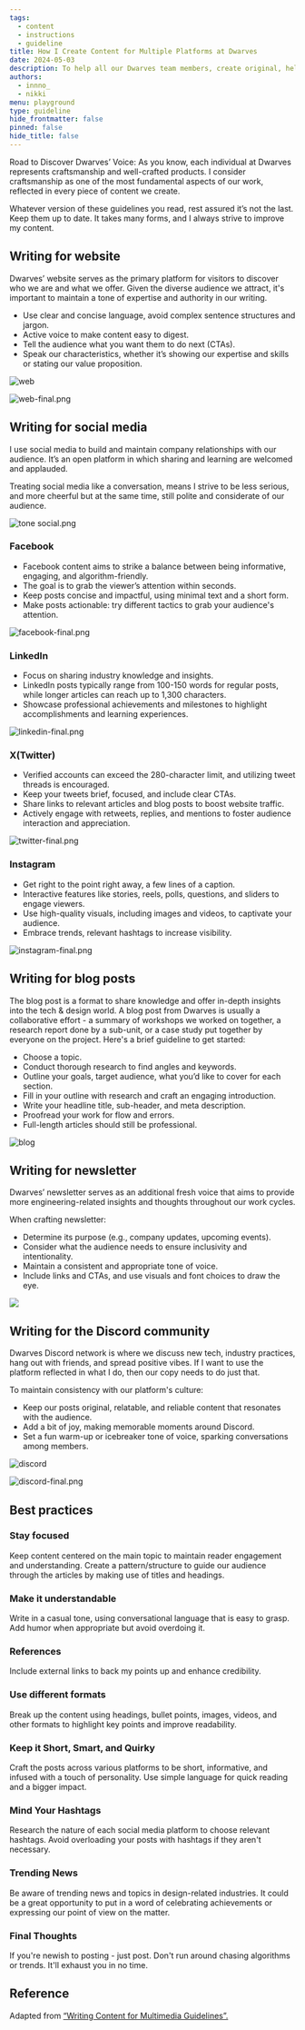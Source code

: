 ```yaml
---
tags:
  - content
  - instructions
  - guideline
title: How I Create Content for Multiple Platforms at Dwarves
date: 2024-05-03
description: To help all our Dwarves team members, create original, helpful, and consistent writing across various platforms, we've put together this content guideline as a reference whenever we're writing for Dwarves.
authors:
  - innno_
  - nikki
menu: playground
type: guideline
hide_frontmatter: false
pinned: false
hide_title: false
---
```


Road to Discover Dwarves’ Voice: As you know, each individual at Dwarves represents craftsmanship and well-crafted products. I consider craftsmanship as one of the most fundamental aspects of our work, reflected in every piece of content we create.

Whatever version of these guidelines you read, rest assured it’s not the last. Keep them up to date. It takes many forms, and I always strive to improve my content.

## Writing for website
Dwarves’ website serves as the primary platform for visitors to discover who we are and what we offer. Given the diverse audience we attract, it's important to maintain a tone of expertise and authority in our writing.

- Use clear and concise language, avoid complex sentence structures and jargon.
- Active voice to make content easy to digest.
- Tell the audience what you want them to do next (CTAs).
- Speak our characteristics, whether it’s showing our expertise and skills or stating our value proposition.

![web](assets/how-i-create-content-for-multiple-platforms-at-dwarves-tone-website.png)

![web-final.png](assets/how-i-create-content-for-multiple-platforms-at-dwarves-website-example.png)

## Writing for social media
I use social media to build and maintain company relationships with our audience. It’s an open platform in which sharing and learning are welcomed and applauded. 

Treating social media like a conversation, means I strive to be less serious, and more cheerful but at the same time, still polite and considerate of our audience.

![tone social.png](assets/how-i-create-content-for-multiple-platforms-at-dwarves-tone-social.png)

### Facebook
- Facebook content aims to strike a balance between being informative, engaging, and algorithm-friendly.
- The goal is to grab the viewer’s attention within seconds.
- Keep posts concise and impactful, using minimal text and a short form.
- Make posts actionable: try different tactics to grab your audience's attention.

![facebook-final.png](assets/how-i-create-content-for-multiple-platforms-at-dwarves-facebook-example.png)

### LinkedIn
- Focus on sharing industry knowledge and insights.
- LinkedIn posts typically range from 100-150 words for regular posts, while longer articles can reach up to 1,300 characters.
- Showcase professional achievements and milestones to highlight accomplishments and learning experiences.

![linkedin-final.png](assets/how-i-create-content-for-multiple-platforms-at-dwarves-linkedin-example.png)

### X(Twitter) 
- Verified accounts can exceed the 280-character limit, and utilizing tweet threads is encouraged.
- Keep your tweets brief, focused, and include clear CTAs.
- Share links to relevant articles and blog posts to boost website traffic.
- Actively engage with retweets, replies, and mentions to foster audience interaction and appreciation.

![twitter-final.png](assets/how-i-create-content-for-multiple-platforms-at-dwarves-twitter-example.png)

### Instagram
- Get right to the point right away, a few lines of a caption.
- Interactive features like stories, reels, polls, questions, and sliders to engage viewers.
- Use high-quality visuals, including images and videos, to captivate your audience.
- Embrace trends, relevant hashtags to increase visibility.

![instagram-final.png](assets/how-i-create-content-for-multiple-platforms-at-dwarves-instagram-example.png)

## Writing for blog posts
The blog post is a format to share knowledge and offer in-depth insights into the tech & design world. A blog post from Dwarves is usually a collaborative effort - a summary of workshops we worked on together, a research report done by a sub-unit, or a case study put together by everyone on the project. Here's a brief guideline to get started:

- Choose a topic.
- Conduct thorough research to find angles and keywords. 
- Outline your goals, target audience, what you’d like to cover for each section.
- Fill in your outline with research and craft an engaging introduction.
- Write your headline title, sub-header, and meta description.
- Proofread your work for flow and errors.
- Full-length articles should still be professional.

![blog](assets/how-i-create-content-for-multiple-platforms-at-dwarves-blog-example.png)

## Writing for newsletter
Dwarves’ newsletter serves as an additional fresh voice that aims to provide more engineering-related insights and thoughts throughout our work cycles.

When crafting newsletter:

- Determine its purpose (e.g., company updates, upcoming events).
- Consider what the audience needs to ensure inclusivity and intentionality.
- Maintain a consistent and appropriate tone of voice.
- Include links and CTAs, and use visuals and font choices to draw the eye.

![](assets/how-i-create-content-for-multiple-platforms-at-dwarves-newsletter.png)

## Writing for the Discord community
Dwarves Discord network is where we discuss new tech, industry practices, hang out with friends, and spread positive vibes. If I want to use the platform reflected in what I do, then our copy needs to do just that.

 To maintain consistency with our platform's culture:

- Keep our posts original, relatable, and reliable content that resonates with the audience.
- Add a bit of joy, making memorable moments around Discord.
- Set a fun warm-up or icebreaker tone of voice, sparking conversations among members.

![discord](assets/how-i-create-content-for-multiple-platforms-at-dwarves-discord.png)

![discord-final.png](assets/how-i-create-content-for-multiple-platforms-at-dwarves-discord-example.png)

## Best practices
### Stay focused
Keep content centered on the main topic to maintain reader engagement and understanding. Create a pattern/structure to guide our audience through the articles by making use of titles and headings.

### Make it understandable
Write in a casual tone, using conversational language that is easy to grasp. Add humor when appropriate but avoid overdoing it.

### References
Include external links to back my points up and enhance credibility.

### Use different formats
Break up the content using headings, bullet points, images, videos, and other formats to highlight key points and improve readability.

### Keep it Short, Smart, and Quirky
Craft the posts across various platforms to be short, informative, and infused with a touch of personality. Use simple language for quick reading and a bigger impact.

### Mind Your Hashtags
Research the nature of each social media platform to choose relevant hashtags. Avoid overloading your posts with hashtags if they aren't necessary.

### Trending News
Be aware of trending news and topics in design-related industries. It could be a great
opportunity to put in a word of celebrating achievements or expressing our point of view on the matter.

### Final Thoughts
If you're newish to posting - just post. Don't run around chasing algorithms or trends. It'll exhaust you in no time.

## Reference
Adapted from [“Writing Content for Multimedia Guidelines”.](vault/playground/_memo/writing-content-for-multimedia-guidelines.md)